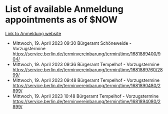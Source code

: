 # List of available Anmeldung appointments as of $NOW
[Link to Anmeldung website](https://service.berlin.de/terminvereinbarung/termin/tag.php?termin=1&anliegen[]=120686&dienstleisterlist=122210,122217,327316,122219,327312,122227,327314,122231,327346,122243,327348,122254,122252,329742,122260,329745,122262,329748,122271,327278,122273,327274,122277,327276,330436,122280,327294,122282,327290,122284,327292,122291,327270,122285,327266,122286,327264,122296,327268,150230,329760,122297,327286,122294,327284,122312,329763,122314,329775,122304,327330,122311,327334,122309,327332,317869,122281,327352,122279,329772,122283,122276,327324,122274,327326,122267,329766,122246,327318,122251,327320,122257,327322,122208,327298,122226,327300&herkunft=http%3A%2F%2Fservice.berlin.de%2Fdienstleistung%2F120686%2F)
- Mittwoch, 19. April 2023 09:30 Bürgeramt Schöneweide - Vorzugstermine https://service.berlin.de/terminvereinbarung/termin/time/1681889400/904/
- Mittwoch, 19. April 2023 09:36 Bürgeramt Tempelhof - Vorzugstermine https://service.berlin.de/terminvereinbarung/termin/time/1681889760/2899/
- Mittwoch, 19. April 2023 09:48 Bürgeramt Tempelhof - Vorzugstermine https://service.berlin.de/terminvereinbarung/termin/time/1681890480/2899/
- Mittwoch, 19. April 2023 10:48 Bürgeramt Tempelhof - Vorzugstermine https://service.berlin.de/terminvereinbarung/termin/time/1681894080/2899/
